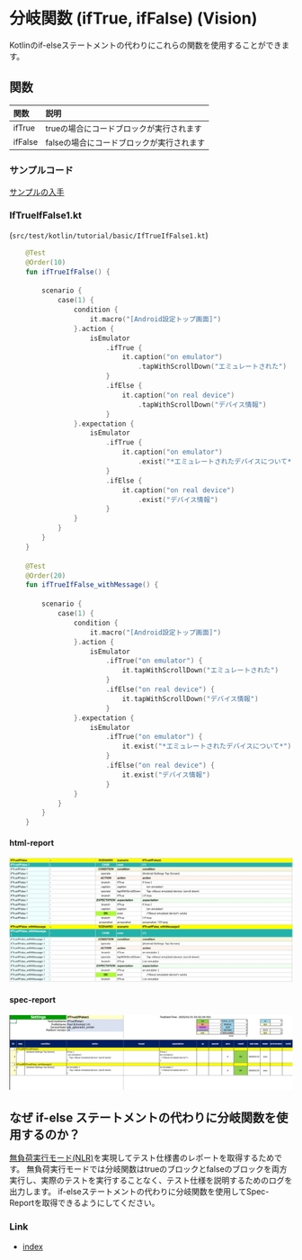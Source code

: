 # 分岐関数 (ifTrue, ifFalse) (Vision)

Kotlinのif-elseステートメントの代わりにこれらの関数を使用することができます。

## 関数

| 関数      | 説明                      |
|:--------|:------------------------|
| ifTrue  | trueの場合にコードブロックが実行されます  |
| ifFalse | falseの場合にコードブロックが実行されます |

### サンプルコード

[サンプルの入手](../../../getting_samples_ja.md)

### IfTrueIfFalse1.kt

(`src/test/kotlin/tutorial/basic/IfTrueIfFalse1.kt`)

```kotlin
    @Test
    @Order(10)
    fun ifTrueIfFalse() {

        scenario {
            case(1) {
                condition {
                    it.macro("[Android設定トップ画面]")
                }.action {
                    isEmulator
                        .ifTrue {
                            it.caption("on emulator")
                                .tapWithScrollDown("エミュレートされた")
                        }
                        .ifElse {
                            it.caption("on real device")
                                .tapWithScrollDown("デバイス情報")
                        }
                }.expectation {
                    isEmulator
                        .ifTrue {
                            it.caption("on emulator")
                                .exist("*エミュレートされたデバイスについて*")
                        }
                        .ifElse {
                            it.caption("on real device")
                                .exist("デバイス情報")
                        }
                }
            }
        }
    }

    @Test
    @Order(20)
    fun ifTrueIfFalse_withMessage() {

        scenario {
            case(1) {
                condition {
                    it.macro("[Android設定トップ画面]")
                }.action {
                    isEmulator
                        .ifTrue("on emulator") {
                            it.tapWithScrollDown("エミュレートされた")
                        }
                        .ifElse("on real device") {
                            it.tapWithScrollDown("デバイス情報")
                        }
                }.expectation {
                    isEmulator
                        .ifTrue("on emulator") {
                            it.exist("*エミュレートされたデバイスについて*")
                        }
                        .ifElse("on real device") {
                            it.exist("デバイス情報")
                        }
                }
            }
        }
    }
```

#### html-report

![](_images/if_true_if_false.png)

#### spec-report

![](_images/if_true_if_false_spec_report.png)

## なぜ if-else ステートメントの代わりに分岐関数を使用するのか？

[無負荷実行モード(NLR)](../../report/no_load_run_mode_ja.md)を実現してテスト仕様書のレポートを取得するためです。
無負荷実行モードでは分岐関数はtrueのブロックとfalseのブロックを両方実行し、実際のテストを実行することなく、テスト仕様を説明するためのログを出力します。
if-elseステートメントの代わりに分岐関数を使用してSpec-Reportを取得できるようにしてください。

### Link

- [index](../../../../index_ja.md)

